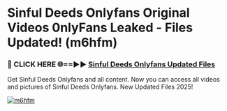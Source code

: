 # Sinful Deeds Onlyfans Original Videos 0nlyFans Leaked - Files Updated! (m6hfm)

<h3>🔴 CLICK HERE 🌐==►► <a href="https://tinyurl.com/ms9xzufz" rel="nofollow">Sinful Deeds Onlyfans Updated Files</a></h3>

Get Sinful Deeds Onlyfans and all content. Now you can access all videos and pictures of Sinful Deeds Onlyfans. New Updated Files 2025!

[![m6hfm](https://i.imgur.com/ppqm5kG.gif)](https://tinyurl.com/ms9xzufz)
